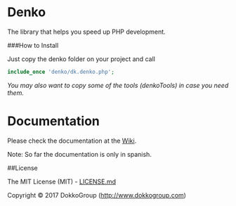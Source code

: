 # Denko
The library that helps you speed up PHP development.


###How to Install

Just copy the denko folder on your project and call
```php
include_once 'denko/dk.denko.php';
```

_You may also want to copy some of the tools (denkoTools) in case you need them._


# Documentation
Please check the documentation at the [Wiki](https://github.com/DokkoGroup/Denko/wiki).

Note: So far the documentation is only in spanish.


##License

The MIT License (MIT) - [LICENSE.md](LICENSE.md)

Copyright &copy; 2017 DokkoGroup (http://www.dokkogroup.com)